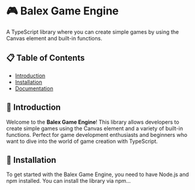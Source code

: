 # 🎮 **Balex Game Engine**

A TypeScript library where you can create simple games by using the Canvas element and built-in functions.

## 📋 Table of Contents
- [Introduction](#introduction)
- [Installation](#installation)
- [Documentation](#documentation)

## 🌟 Introduction

Welcome to the **Balex Game Engine**! This library allows developers to create simple games using the Canvas element and a variety of built-in functions. Perfect for game development enthusiasts and beginners who want to dive into the world of game creation with TypeScript.

## 🚀 Installation

To get started with the Balex Game Engine, you need to have Node.js and npm installed. You can install the library via npm...
